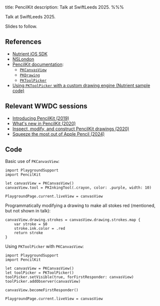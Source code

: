 title: PencilKit
description: Talk at SwiftLeeds 2025.
%%%

Talk at SwiftLeeds 2025.

Slides to follow.

## References

- [Nutrient iOS SDK](https://www.nutrient.io/sdk/ios/)
- [NSLondon](https://nslondon.com/)
- [PencilKit documentation](https://developer.apple.com/documentation/pencilkit):
    - [`PKCanvasView`](https://developer.apple.com/documentation/pencilkit/pkcanvasview)
    - [`PKDrawing`](https://developer.apple.com/documentation/pencilkit/pkdrawing-swift.struct)
    - [`PKToolPicker`](https://developer.apple.com/documentation/pencilkit/pktoolpicker)
- [Using `PKToolPicker` with a custom drawing engine (Nutrient sample code)](https://github.com/PSPDFKit/pspdfkit-ios-catalog/blob/master/Catalog/Examples/BarButtons/PencilKitToolPickerExample.swift)

## Relevant WWDC sessions

- [Introducing PencilKit (2019)](https://developer.apple.com/videos/play/wwdc2019/221)
- [What's new in PencilKit (2020)](https://developer.apple.com/videos/play/wwdc2020/10107)
- [Inspect, modify, and construct PencilKit drawings (2020)](https://developer.apple.com/videos/play/wwdc2020/10148)
- [Squeeze the most out of Apple Pencil (2024)](https://developer.apple.com/videos/play/wwdc2024/10214)

## Code

Basic use of `PKCanvasView`:

```
import PlaygroundSupport
import PencilKit

let canvasView = PKCanvasView()
canvasView.tool = PKInkingTool(.crayon, color: .purple, width: 10)

PlaygroundPage.current.liveView = canvasView
```

Programmatically modifying a drawing to make all stokes red (mentioned, but not shown in talk):

```
canvasView.drawing.strokes = canvasView.drawing.strokes.map {
    var stroke = $0
    stroke.ink.color = .red
    return stroke
}
```

Using `PKToolPicker` with `PKCanvasView`:

```
import PlaygroundSupport
import PencilKit

let canvasView = PKCanvasView()
let toolPicker = PKToolPicker()
toolPicker.setVisible(true, forFirstResponder: canvasView)
toolPicker.addObserver(canvasView)

canvasView.becomeFirstResponder()

PlaygroundPage.current.liveView = canvasView
```
